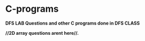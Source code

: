 # C-programs
**DFS LAB Questions and other C programs done in DFS CLASS**


**//2D array questions arent here//.**

